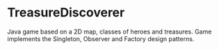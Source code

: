 # TreasureDiscoverer
Java game based on a 2D map, classes of heroes and treasures. Game implements the Singleton, Observer and Factory design patterns.

